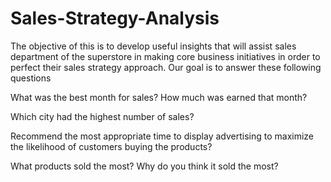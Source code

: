 # Sales-Strategy-Analysis

The objective of this is to develop useful insights that will assist sales department of the superstore in making core business initiatives in order to perfect their sales strategy approach. Our goal is to answer these following questions

What was the best month for sales? How much was earned that month?

Which city had the highest number of sales?

Recommend the most appropriate time to display advertising to maximize the likelihood of customers buying the products?

What products sold the most? Why do you think it sold the most?
